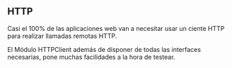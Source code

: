 ## HTTP

Casi el 100% de las aplicaciones web van a necesitar usar un ciente HTTP para realizar llamadas remotas HTTP.

El Módulo HTTPClient además de disponer de todas las interfaces necesarias, pone muchas facilidades a la hora de testear.


